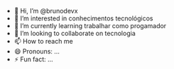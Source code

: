 - 👋 Hi, I’m @brunodevx
- 👀 I’m interested in conhecimentos tecnológicos
- 🌱 I’m currently learning trabalhar como progamador
- 💞️ I’m looking to collaborate on tecnologia
- 📫 How to reach me 
- 😄 Pronouns: ...
- ⚡ Fun fact: ...

<!---
brunodevx/brunodevx is a ✨ special ✨ repository because its `README.md` (this file) appears on your GitHub profile.
You can click the Preview link to take a look at your changes.
--->
